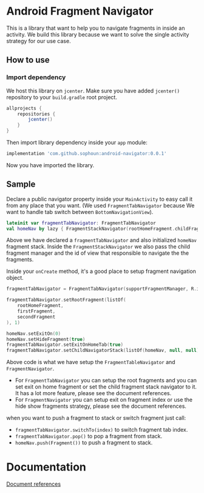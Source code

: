 # Android Fragment Navigator

This is a library that want to help you to navigate fragments in
inside an activity. We build this library because we want to solve the
single activity strategy for our use case.

## How to use
### Import dependency
We host this library on `jcenter`. Make sure you have added `jcenter()`
repository to your `build.gradle` root project.
```groovy
allprojects {
    repositories {
        jcenter()
    }
}
```
Then import library dependency inside your `app` module:
```groovy
implementation 'com.github.sophoun:android-navigator:0.0.1'
```
Now you have imported the library.

## Sample
Declare a public navigator property inside your `MainActivity` to easy
call it from any place that you want. (We used `FragmentTabNavigator`
because We want to handle tab switch between `BottomNavigationView`).
```kotlin
lateinit var fragmentTabNavigator: FragmentTabNavigator
val homeNav by lazy { FragmentStackNavigator(rootHomeFragment.childFragmentManager, R.id.root_home_container) }
```
Above we have declared a `fragmentTabNavigator` and also initialized `homeNav`
fragment stack. Inside the `FragmentStackNavigator` we also pass the
child fragment manager and the id of view that responsible to navigate the
the fragments.

Inside your `onCreate` method, it's a good place to setup fragment navigation object.
```kotlin
fragmentTabNavigator = FragmentTabNavigator(supportFragmentManager, R.id.nav_host_fragment)

fragmentTabNavigator.setRootFragment(listOf(
    rootHomeFragment,
    firstFragment,
    secondFragment
), 1)

homeNav.setExitOn(0)
homeNav.setHideFragment(true)
fragmentTabNavigator.setExitOnHomeTab(true)
fragmentTabNavigator.setChildNavigatorStack(listOf(homeNav, null, null))
```
Above code is what we have setup the `FragmentTableNavigator` and `FragmentNavigator`.
- For `FragmentTabNavigator` you can setup the root fragments and you can
set exit on home fragment or set the child fragment stack navigator to it.
It has a lot more feature, please see the document references.
- For `FragmentNavigator` you can setup exit on fragment index or use the
hide show fragments strategy, please see the document references.

when you want to push a fragment to stack or switch fragment just call:
- `fragmentTabNavigator.switchTo(index)` to switch fragment tab index.
- `fragmentTabNavigator.pop()` to pop a fragment from stack.
- `homeNav.push(Fragment())` to push a fragment to stack.


# Documentation
[Document references](documentation/android-navigator/index.md)